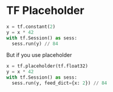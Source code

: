 #

# TF Placeholder

```python
x = tf.constant(2)
y = x * 42
with tf.Session() as sess:
  sess.run(y) // 84
```

But if you use placeholder

```python
x = tf.placeholder(tf.float32)
y = x * 42
with tf.Session() as sess:
  sess.run(y, feed_dict={x: 2}) // 84
```
